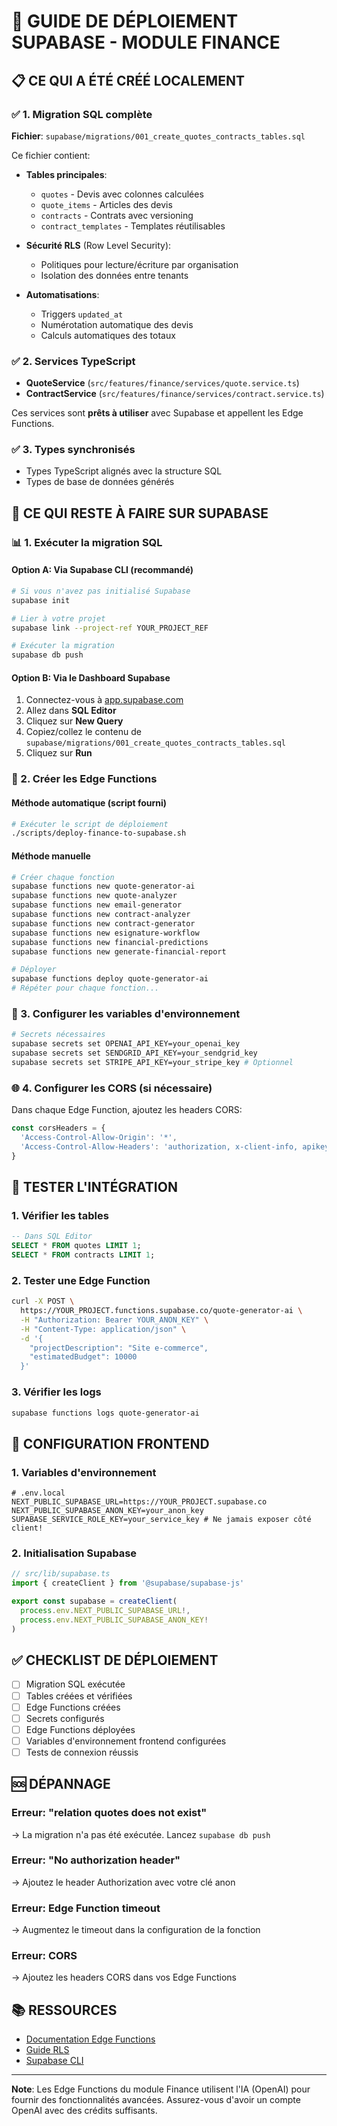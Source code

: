 # 🚀 GUIDE DE DÉPLOIEMENT SUPABASE - MODULE FINANCE

## 📋 CE QUI A ÉTÉ CRÉÉ LOCALEMENT

### ✅ 1. Migration SQL complète
**Fichier**: `supabase/migrations/001_create_quotes_contracts_tables.sql`

Ce fichier contient:
- **Tables principales**:
  - `quotes` - Devis avec colonnes calculées
  - `quote_items` - Articles des devis
  - `contracts` - Contrats avec versioning
  - `contract_templates` - Templates réutilisables
  
- **Sécurité RLS** (Row Level Security):
  - Politiques pour lecture/écriture par organisation
  - Isolation des données entre tenants
  
- **Automatisations**:
  - Triggers `updated_at`
  - Numérotation automatique des devis
  - Calculs automatiques des totaux

### ✅ 2. Services TypeScript
- **QuoteService** (`src/features/finance/services/quote.service.ts`)
- **ContractService** (`src/features/finance/services/contract.service.ts`)

Ces services sont **prêts à utiliser** avec Supabase et appellent les Edge Functions.

### ✅ 3. Types synchronisés
- Types TypeScript alignés avec la structure SQL
- Types de base de données générés

## 🔧 CE QUI RESTE À FAIRE SUR SUPABASE

### 📊 1. Exécuter la migration SQL

#### Option A: Via Supabase CLI (recommandé)
```bash
# Si vous n'avez pas initialisé Supabase
supabase init

# Lier à votre projet
supabase link --project-ref YOUR_PROJECT_REF

# Exécuter la migration
supabase db push
```

#### Option B: Via le Dashboard Supabase
1. Connectez-vous à [app.supabase.com](https://app.supabase.com)
2. Allez dans **SQL Editor**
3. Cliquez sur **New Query**
4. Copiez/collez le contenu de `supabase/migrations/001_create_quotes_contracts_tables.sql`
5. Cliquez sur **Run**

### 🔌 2. Créer les Edge Functions

#### Méthode automatique (script fourni)
```bash
# Exécuter le script de déploiement
./scripts/deploy-finance-to-supabase.sh
```

#### Méthode manuelle
```bash
# Créer chaque fonction
supabase functions new quote-generator-ai
supabase functions new quote-analyzer
supabase functions new email-generator
supabase functions new contract-analyzer
supabase functions new contract-generator
supabase functions new esignature-workflow
supabase functions new financial-predictions
supabase functions new generate-financial-report

# Déployer
supabase functions deploy quote-generator-ai
# Répéter pour chaque fonction...
```

### 🔐 3. Configurer les variables d'environnement

```bash
# Secrets nécessaires
supabase secrets set OPENAI_API_KEY=your_openai_key
supabase secrets set SENDGRID_API_KEY=your_sendgrid_key
supabase secrets set STRIPE_API_KEY=your_stripe_key # Optionnel
```

### 🌐 4. Configurer les CORS (si nécessaire)

Dans chaque Edge Function, ajoutez les headers CORS:
```typescript
const corsHeaders = {
  'Access-Control-Allow-Origin': '*',
  'Access-Control-Allow-Headers': 'authorization, x-client-info, apikey, content-type',
}
```

## 🧪 TESTER L'INTÉGRATION

### 1. Vérifier les tables
```sql
-- Dans SQL Editor
SELECT * FROM quotes LIMIT 1;
SELECT * FROM contracts LIMIT 1;
```

### 2. Tester une Edge Function
```bash
curl -X POST \
  https://YOUR_PROJECT.functions.supabase.co/quote-generator-ai \
  -H "Authorization: Bearer YOUR_ANON_KEY" \
  -H "Content-Type: application/json" \
  -d '{
    "projectDescription": "Site e-commerce",
    "estimatedBudget": 10000
  }'
```

### 3. Vérifier les logs
```bash
supabase functions logs quote-generator-ai
```

## 📱 CONFIGURATION FRONTEND

### 1. Variables d'environnement
```env
# .env.local
NEXT_PUBLIC_SUPABASE_URL=https://YOUR_PROJECT.supabase.co
NEXT_PUBLIC_SUPABASE_ANON_KEY=your_anon_key
SUPABASE_SERVICE_ROLE_KEY=your_service_key # Ne jamais exposer côté client!
```

### 2. Initialisation Supabase
```typescript
// src/lib/supabase.ts
import { createClient } from '@supabase/supabase-js'

export const supabase = createClient(
  process.env.NEXT_PUBLIC_SUPABASE_URL!,
  process.env.NEXT_PUBLIC_SUPABASE_ANON_KEY!
)
```

## ✅ CHECKLIST DE DÉPLOIEMENT

- [ ] Migration SQL exécutée
- [ ] Tables créées et vérifiées
- [ ] Edge Functions créées
- [ ] Secrets configurés
- [ ] Edge Functions déployées
- [ ] Variables d'environnement frontend configurées
- [ ] Tests de connexion réussis

## 🆘 DÉPANNAGE

### Erreur: "relation quotes does not exist"
→ La migration n'a pas été exécutée. Lancez `supabase db push`

### Erreur: "No authorization header"
→ Ajoutez le header Authorization avec votre clé anon

### Erreur: Edge Function timeout
→ Augmentez le timeout dans la configuration de la fonction

### Erreur: CORS
→ Ajoutez les headers CORS dans vos Edge Functions

## 📚 RESSOURCES

- [Documentation Edge Functions](https://supabase.com/docs/guides/functions)
- [Guide RLS](https://supabase.com/docs/guides/auth/row-level-security)
- [Supabase CLI](https://supabase.com/docs/guides/cli)

---

**Note**: Les Edge Functions du module Finance utilisent l'IA (OpenAI) pour fournir des fonctionnalités avancées. Assurez-vous d'avoir un compte OpenAI avec des crédits suffisants.